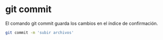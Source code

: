 # git commit 

El comando git commit guarda los cambios en el índice de confirmación.
````bash
git commit -m 'subir archivos'
````
